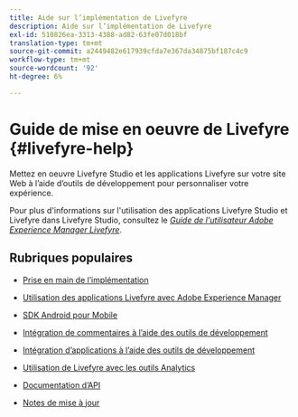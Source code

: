```yaml
---
title: Aide sur l’implémentation de Livefyre
description: Aide sur l’implémentation de Livefyre
exl-id: 510826ea-3313-4388-ad82-63fe07d018bf
translation-type: tm+mt
source-git-commit: a2449482e617939cfda7e367da34875bf187c4c9
workflow-type: tm+mt
source-wordcount: '92'
ht-degree: 6%

---
```


# Guide de mise en oeuvre de Livefyre {#livefyre-help}

Mettez en oeuvre Livefyre Studio et les applications Livefyre sur votre site Web à l’aide d’outils de développement pour personnaliser votre expérience.

Pour plus d&#39;informations sur l&#39;utilisation des applications Livefyre Studio et Livefyre dans Livefyre Studio, consultez le [*Guide de l&#39;utilisateur Adobe Experience Manager Livefyre*](/help/using/home.md).

## Rubriques populaires

* [Prise en main de l’implémentation](c-getting-started/c-getting-started.md)

* [Utilisation des applications Livefyre avec Adobe Experience Manager](https://helpx.adobe.com/experience-manager/6-4/sites/administering/using/livefyre.html)

* [SDK Android pour Mobile](c-mobile-sdks/c-android-sdk.md)

* [Intégration de commentaires à l’aide des outils de développement](/help/implementation/c-app-integrations/c-comments-integration/c-comments-integration.md)

* [Intégration d’applications à l’aide des outils de développement](/help/implementation/c-getting-started/c-implementation-process/c-implementation-process.md)

* [Utilisation de Livefyre avec les outils Analytics](/help/implementation/livefyre-analytics/livefyre-analytics.md)

* [Documentation d’API](https://api.livefyre.com)

* [Notes de mise à jour](/help/using/c-rn/c-rn.md)
